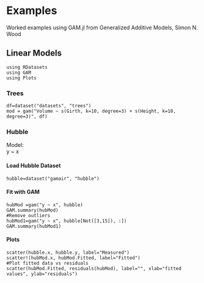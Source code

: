 # Examples
Worked examples using GAM.jl from Generalized Additive Models, Simon N. Wood

## Linear Models
```
using RDatasets
using GAM
using Plots
```
### Trees
```
df=dataset("datasets", "trees")
mod = gam("Volume ~ s(Girth, k=10, degree=3) + s(Height, k=10, degree=3)", df)
```

### Hubble
Model: </br>
y ~ x  
#### Load Hubble Dataset
```
hubble=dataset("gamair", "hubble")
```
#### Fit with GAM
```
hubMod =gam("y ~ x", hubble) 
GAM.summary(hubMod)
#Remove outliers
hubMod1=gam("y ~ x", hubble[Not([3,15]), :])
GAM.summary(hubMod1)
```
#### Plots
```
scatter(hubble.x, hubble.y, label="Measured")
scatter!(hubMod.x, hubMod.Fitted, label="Fitted")
#Plot fitted data vs residuals
scatter(hubMod.Fitted, residuals(hubMod), label="", xlab="fitted values", ylab="residuals")

```